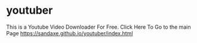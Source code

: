# youtuber
This is a Youtube Video Downloader For Free.
Click Here To Go to the main Page https://sandaxe.github.io/youtuber/index.html

